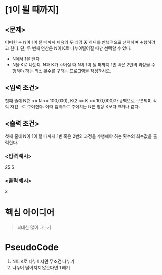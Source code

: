 # [1이 될 때까지]

## <문제>

어떠한 수 N이 1이 될 때까지 다음의 두 과정 중 하나를 반복적으로 선택하여 수행하려고 한다. 단, 두 번째 연산은 N이 K로 나누어떨어질 때만 선택할 수 있다.

- N에서 1을 뺀다.
- N을 K로 나눈다.
  N과 K가 주어질 때 N이 1이 될 때까지 1번 혹은 2번의 과정을 수행해야 하는 최소 횟수를 구하는 프로그램을 작성하시오.

## <입력 조건>

첫째 줄에 N(2 <= N <= 100,000), K(2 <= K <= 100,000)가 공백으로 구분되며 각각 자연수로 주어진다. 이때 입력으로 주어지는 N은 항상 K보다 크거나 같다.

## <출력 조건>

첫째 줄에 N이 1이 될 때까지 1번 혹은 2번의 과정을 수행해야 하는 횟수의 최솟값을 출력한다.

### <입력 예시>

25 5

### <출력 예시>

2

# 핵심 아이디어

> 최대한 많이 나누기

# PseudoCode

1. N이 K로 나누어지면 무조건 나누기
2. 나누어 떨어지지 않는다면 1 빼기
